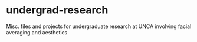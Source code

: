 undergrad-research
==================

Misc. files and projects for undergraduate research at UNCA involving facial averaging and aesthetics